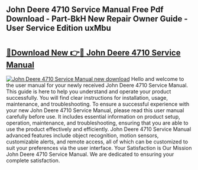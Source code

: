 ## John Deere 4710 Service Manual Free Pdf Download - Part-BkH New Repair Owner Guide - User Service Edition uxMbu

# <h2><a href="http://bc71614.oget.top/?id=John+Deere+4710+Service+Manual">🔗Download New 👉🔴 John Deere 4710 Service Manual</a></h2>

[![John Deere 4710 Service Manual new download](https://i.imgur.com/5g1atiW.png)](http://bc71614.oget.top/?id=John+Deere+4710+Service+Manual)
Hello and welcome to the user manual for your newly received John Deere 4710 Service Manual. This guide is here to help you understand and operate your product successfully. You will find clear instructions for installation, usage, maintenance, and troubleshooting. To ensure a successful experience with your new John Deere 4710 Service Manual, please read this user manual carefully before use. It includes essential information on product setup, operation, maintenance, and troubleshooting, ensuring that you are able to use the product effectively and efficiently. John Deere 4710 Service Manual advanced features include object recognition, motion sensors, customizable alerts, and remote access, all of which can be customized to suit your preferences via the user interface. Your Satisfaction is Our Mission John Deere 4710 Service Manual. We are dedicated to ensuring your complete satisfaction.
